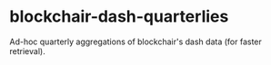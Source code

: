 # blockchair-dash-quarterlies
Ad-hoc quarterly aggregations of blockchair's dash data (for faster retrieval).
